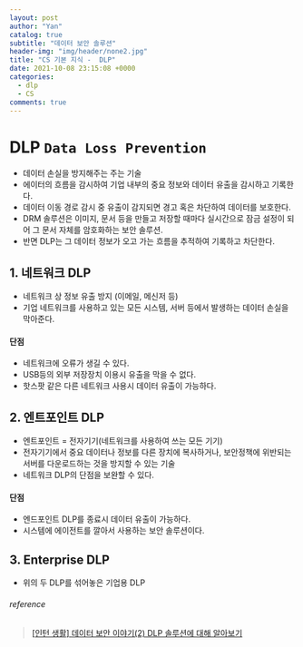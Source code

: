 ```yaml
---
layout: post
author: "Yan"
catalog: true
subtitle: "데이터 보안 솔루션"
header-img: "img/header/none2.jpg"
title: "CS 기본 지식 -  DLP"
date: 2021-10-08 23:15:08 +0000
categories:
  - dlp
  - CS
comments: true
---
```


# DLP `Data Loss Prevention`

- 데이터 손실을 방지해주는 주는 기술
- 에이터의 흐름을 감시하여 기업 내부의 중요 정보와 데이터 유출을 감시하고 기록한다.
- 데이터 이동 경로 감시 중 유출이 감지되면 경고 혹은 차단하여 데이터를 보호한다.
- DRM 솔루션은 이미지, 문서 등을 만들고 저장할 때마다 실시간으로 잠금 설정이 되어 그 문서 자체를 암호화하는 보안 솔루션.
- 반면 DLP는 그 데이터 정보가 오고 가는 흐름을 추적하여 기록하고 차단한다.

## 1. 네트워크 DLP
- 네트워크 상 정보 유출 방지 (이메일, 메신저 등)
- 기업 네트워크를 사용하고 있는 모든 시스템, 서버 등에서 발생하는 데이터 손실을 막아준다.

#### 단점 
- 네트워크에 오류가 생길 수 있다. 
- USB등의 외부 저장장치 이용시 유출을 막을 수 없다. 
- 핫스팟 같은 다른 네트워크 사용시 데이터 유출이 가능하다.

## 2. 엔트포인트 DLP
- 엔트포인트 = 전자기기(네트워크를 사용하여 쓰는 모든 기기)
- 전자기기에서 중요 데이터나 정보를 다른 장치에 복사하거나, 보안정책에 위반되는 서버를 다운로드하는 것을 방지할 수 있는 기술
- 네트워크 DLP의 단점을 보완할 수 있다.

#### 단점
- 엔드포인트 DLP를 종료시 데이터 유출이 가능하다.
- 시스템에 에이전트를 깔아서 사용하는 보안 솔루션이다.

## 3. Enterprise DLP
- 위의 두 DLP를 섞어놓은 기업용 DLP

###### reference 
> [[인턴 생활] 데이터 보안 이야기(2) DLP 솔루션에 대해 알아보기](https://www.markany.com/kr/portfolio-posts/%EC%9D%B8%ED%84%B4-%EC%83%9D%ED%99%9C-%EB%8D%B0%EC%9D%B4%ED%84%B0-%EB%B3%B4%EC%95%88-%EC%9D%B4%EC%95%BC%EA%B8%B02/)  